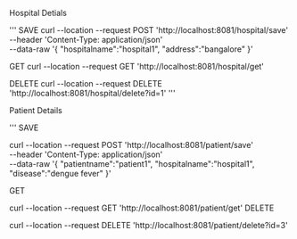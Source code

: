 Hospital Detials

'''
SAVE
curl --location --request POST 'http://localhost:8081/hospital/save' \
--header 'Content-Type: application/json' \
--data-raw '{
"hospitalname":"hospital1",
"address":"bangalore"
}'

GET
curl --location --request GET 'http://localhost:8081/hospital/get'

DELETE
curl --location --request DELETE 'http://localhost:8081/hospital/delete?id=1'
'''


Patient Details

'''
SAVE

curl --location --request POST 'http://localhost:8081/patient/save' \
--header 'Content-Type: application/json' \
--data-raw '{
"patientname":"patient1",
"hospitalname":"hospital1",
"disease":"dengue fever"
}'

GET

curl --location --request GET 'http://localhost:8081/patient/get'
DELETE

curl --location --request DELETE 'http://localhost:8081/patient/delete?id=3'